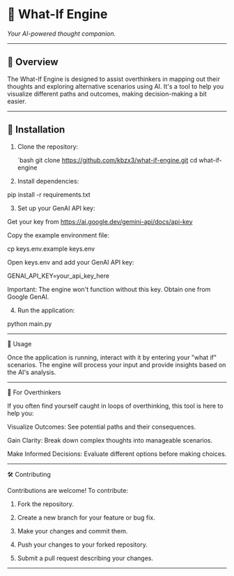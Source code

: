 # 🧠 What-If Engine

*Your AI-powered thought companion.*

---

## 🚀 Overview

The What-If Engine is designed to assist overthinkers in mapping out their thoughts and exploring alternative scenarios using AI. It's a tool to help you visualize different paths and outcomes, making decision-making a bit easier.

---

## 🔧 Installation

1. Clone the repository:

   `bash
   git clone https://github.com/kbzx3/what-if-engine.git
   cd what-if-engine

2. Install dependencies:

pip install -r requirements.txt


3. Set up your GenAI API key:

Get your key from https://ai.google.dev/gemini-api/docs/api-key

Copy the example environment file:

cp keys.env.example keys.env

Open keys.env and add your GenAI API key:

GENAI_API_KEY=your_api_key_here

Important: The engine won't function without this key. Obtain one from Google GenAI.



4. Run the application:

python main.py




---

🧩 Usage

Once the application is running, interact with it by entering your "what if" scenarios. The engine will process your input and provide insights based on the AI's analysis.


---

🧠 For Overthinkers

If you often find yourself caught in loops of overthinking, this tool is here to help you:

Visualize Outcomes: See potential paths and their consequences.

Gain Clarity: Break down complex thoughts into manageable scenarios.

Make Informed Decisions: Evaluate different options before making choices.



---

🛠️ Contributing

Contributions are welcome! To contribute:

1. Fork the repository.


2. Create a new branch for your feature or bug fix.


3. Make your changes and commit them.


4. Push your changes to your forked repository.


5. Submit a pull request describing your changes.




---
